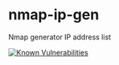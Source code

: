 # nmap-ip-gen
Nmap generator IP address list
    
    
[![Known Vulnerabilities](https://snyk.io/test/github/occu-io/nmap-ip-gen/badge.svg?targetFile=Gopkg.lock)](https://snyk.io/test/github/occu-io/nmap-ip-gen?targetFile=Gopkg.lock)



  


